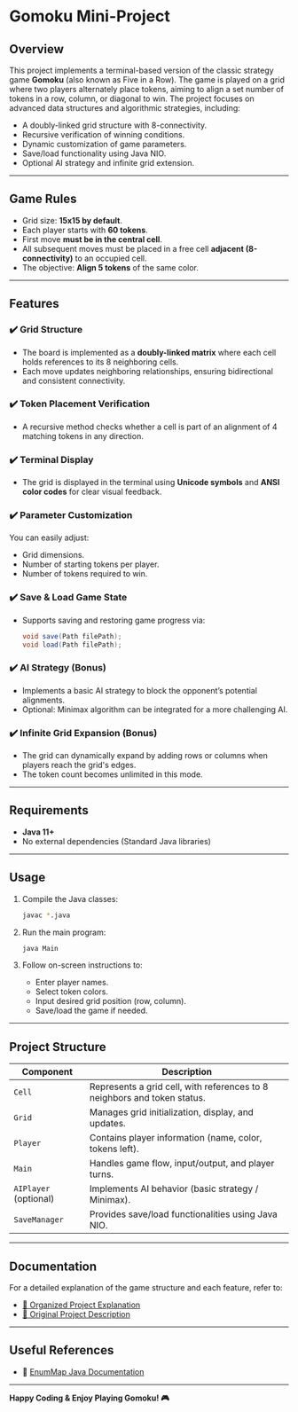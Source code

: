
# Gomoku Mini-Project

## Overview

This project implements a terminal-based version of the classic strategy game **Gomoku** (also known as Five in a Row). The game is played on a grid where two players alternately place tokens, aiming to align a set number of tokens in a row, column, or diagonal to win. The project focuses on advanced data structures and algorithmic strategies, including:

- A doubly-linked grid structure with 8-connectivity.
- Recursive verification of winning conditions.
- Dynamic customization of game parameters.
- Save/load functionality using Java NIO.
- Optional AI strategy and infinite grid extension.

---

## Game Rules

- Grid size: **15x15 by default**.
- Each player starts with **60 tokens**.
- First move **must be in the central cell**.
- All subsequent moves must be placed in a free cell **adjacent (8-connectivity)** to an occupied cell.
- The objective: **Align 5 tokens** of the same color.

---

## Features

### ✔️ Grid Structure

- The board is implemented as a **doubly-linked matrix** where each cell holds references to its 8 neighboring cells.
- Each move updates neighboring relationships, ensuring bidirectional and consistent connectivity.

### ✔️ Token Placement Verification

- A recursive method checks whether a cell is part of an alignment of 4 matching tokens in any direction.

### ✔️ Terminal Display

- The grid is displayed in the terminal using **Unicode symbols** and **ANSI color codes** for clear visual feedback.

### ✔️ Parameter Customization

You can easily adjust:

- Grid dimensions.
- Number of starting tokens per player.
- Number of tokens required to win.

### ✔️ Save & Load Game State

- Supports saving and restoring game progress via:
  ```java
  void save(Path filePath);
  void load(Path filePath);
  ```

### ✔️ AI Strategy (Bonus)

- Implements a basic AI strategy to block the opponent’s potential alignments.
- Optional: Minimax algorithm can be integrated for a more challenging AI.

### ✔️ Infinite Grid Expansion (Bonus)

- The grid can dynamically expand by adding rows or columns when players reach the grid's edges.
- The token count becomes unlimited in this mode.

---

## Requirements

- **Java 11+**
- No external dependencies (Standard Java libraries)

---

## Usage

1. Compile the Java classes:
   ```bash
   javac *.java
   ```

2. Run the main program:
   ```bash
   java Main
   ```

3. Follow on-screen instructions to:

   - Enter player names.
   - Select token colors.
   - Input desired grid position (row, column).
   - Save/load the game if needed.

---

## Project Structure

| Component             | Description                                                                          |
|----------------------|--------------------------------------------------------------------------------------|
| `Cell`                | Represents a grid cell, with references to 8 neighbors and token status.              |
| `Grid`                | Manages grid initialization, display, and updates.                                   |
| `Player`              | Contains player information (name, color, tokens left).                              |
| `Main`                | Handles game flow, input/output, and player turns.                                   |
| `AIPlayer` (optional) | Implements AI behavior (basic strategy / Minimax).                                   |
| `SaveManager`         | Provides save/load functionalities using Java NIO.                                   |

---

## Documentation

For a detailed explanation of the game structure and each feature, refer to:

- [📖 Organized Project Explanation](./html/projectOrganized.html)
- [📄 Original Project Description](./html/project.html)

---

## Useful References

- 📄 [EnumMap Java Documentation](https://docs.oracle.com/en/java/javase/21/docs/api/java.base/java/util/EnumMap.html)

---

**Happy Coding & Enjoy Playing Gomoku! 🎮**
